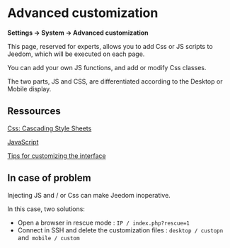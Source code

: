 # Advanced customization
**Settings → System → Advanced customization**

This page, reserved for experts, allows you to add Css or JS scripts to Jeedom, which will be executed on each page.

You can add your own JS functions, and add or modify Css classes.

The two parts, JS and CSS, are differentiated according to the Desktop or Mobile display.

## Ressources

[Css: Cascading Style Sheets](https://developer.mozilla.org/en-US/docs/Web/CSS)

[JavaScript](https://developer.mozilla.org/en-US/docs/Web/JavaScript)

[Tips for customizing the interface](https://kiboost.github.io/jeedom_docs/jeedomV4Tips/Interface/)

## In case of problem

Injecting JS and / or Css can make Jeedom inoperative.

In this case, two solutions:

- Open a browser in rescue mode : `IP / index.php?rescue=1`
- Connect in SSH and delete the customization files : `desktop / custopn` and` mobile / custom`

